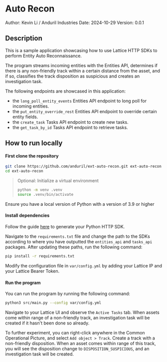 # Auto Recon
Author: Kevin Li / Anduril Industries
Date: 2024-10-29
Version: 0.0.1

## Description
This is a sample application showcasing how to use Lattice HTTP SDKs to perform Entity Auto Reconnaissance.

The program streams incoming entities with the Entities API, determines if there is any non-friendly track within a certain distance from the asset, and if so, classifies the track disposition as suspicious and creates an investigation task.

The following endpoints are showcased in this application:
- the `long_poll_entity_events` Entities API endpoint to long poll for incoming entities.
- the `put_entity_override_rest` Entities API endpoint to override certain entity fields.
- the `create_task` Tasks API endpoint to create new tasks.
- the `get_task_by_id` Tasks API endpoint to retrieve tasks.

## How to run locally

#### First clone the repository

```bash
git clone https://github.com/anduril/ext-auto-recon.git ext-auto-recon
cd ext-auto-recon
```

> Optional: Initialize a virtual environment
> ```bash
> python -m venv .venv
> source .venv/bin/activate
> ```

Ensure you have a local version of Python with a version of 3.9 or higher

#### Install dependencies

Follow the guide [here](https://docs.anduril.com/guide/generate-http-sdks) to generate your Python HTTP SDK.

Navigate to the `requirements.txt` file and change the path to the SDKs according to where you have outputted the `entities_api` and `tasks_api` packages. After updating these paths, run the following command:

```bash
pip install -r requirements.txt
```

Modify the configuration file in `var/config.yml` by adding your Lattice IP and your Lattice Bearer Token.

#### Run the program

You can run the program by running the following command:

```bash
python3 src/main.py --config var/config.yml
```

Navigate to your Lattice UI and observe the `Active Tasks` tab. When assets come within range of a non-friendly track, an investigation task will be created if it hasn't been done so already.

To further experiment, you can right-click anywhere in the Common Operational Picture, and select `Add object > Track`. Create a track with a non-friendly disposition. When an asset comes within range of this track, you will see the disposition change to `DISPOSITION_SUSPICIOUS`, and an investigation task will be created.